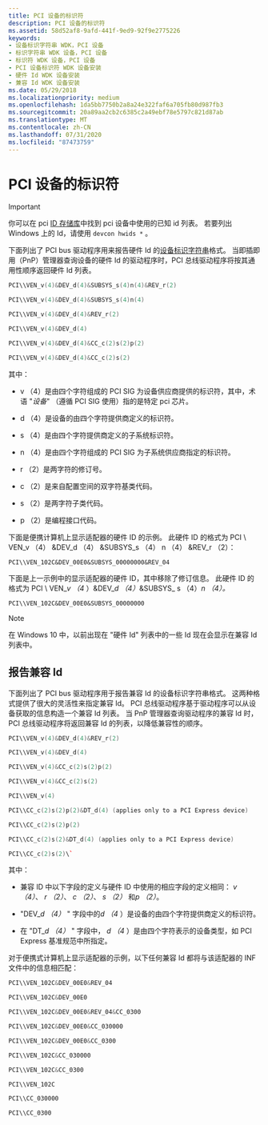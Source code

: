 ```yaml
---
title: PCI 设备的标识符
description: PCI 设备的标识符
ms.assetid: 58d52af8-9afd-441f-9ed9-92f9e2775226
keywords:
- 设备标识字符串 WDK，PCI 设备
- 标识字符串 WDK 设备，PCI 设备
- 标识符 WDK 设备，PCI 设备
- PCI 设备标识符 WDK 设备安装
- 硬件 Id WDK 设备安装
- 兼容 Id WDK 设备安装
ms.date: 05/29/2018
ms.localizationpriority: medium
ms.openlocfilehash: 1da5bb7750b2a8a24e322faf6a705fb80d987fb3
ms.sourcegitcommit: 20a89aa2cb2c6385c2a49ebf78e5797c821d87ab
ms.translationtype: MT
ms.contentlocale: zh-CN
ms.lasthandoff: 07/31/2020
ms.locfileid: "87473759"
---
```

# <a name="identifiers-for-pci-devices"></a>PCI 设备的标识符

> [!IMPORTANT]
> 你可以在 pci [ID 存储库](https://pci-ids.ucw.cz/)中找到 pci 设备中使用的已知 id 列表。 若要列出 Windows 上的 Id，请使用 `devcon hwids *` 。

下面列出了 PCI bus 驱动程序用来报告硬件 Id 的[设备标识字符串](device-identification-strings.md)格式。 当即插即用（PnP）管理器查询设备的硬件 Id 的驱动程序时，PCI 总线驱动程序将按其通用性顺序返回硬件 Id 列表。

```cpp
PCI\\VEN_v(4)&DEV_d(4)&SUBSYS_s(4)n(4)&REV_r(2)

PCI\\VEN_v(4)&DEV_d(4)&SUBSYS_s(4)n(4)

PCI\\VEN_v(4)&DEV_d(4)&REV_r(2)

PCI\\VEN_v(4)&DEV_d(4)

PCI\\VEN_v(4)&DEV_d(4)&CC_c(2)s(2)p(2)

PCI\\VEN_v(4)&DEV_d(4)&CC_c(2)s(2)
```

其中：

- v （4）是由四个字符组成的 PCI SIG 为设备供应商提供的标识符，其中，术语 "*设备*" （遵循 PCI SIG 使用）指的是特定 pci 芯片。

- d （4）是设备的由四个字符提供商定义的标识符。

- s （4）是由四个字符提供商定义的子系统标识符。

- n （4）是由四个字符组成的 PCI SIG 为子系统供应商指定的标识符。

- r （2）是两字符的修订号。

- c （2）是来自配置空间的双字符基类代码。

- s （2）是两字符子类代码。

- p （2）是编程接口代码。

下面是便携计算机上显示适配器的硬件 ID 的示例。 此硬件 ID 的格式为 PCI \\ VEN_v （4） &DEV_d （4） &SUBSYS_s （4） n （4） &REV_r （2）：

`PCI\\VEN_102C&DEV_00E0&SUBSYS_00000000&REV_04`

下面是上一示例中的显示适配器的硬件 ID，其中移除了修订信息。 此硬件 ID 的格式为 PCI \\ VEN_<em>v （4</em> ）&DEV_<em>d （4）</em>&SUBSYS_ s （4）*n （4）。*

`PCI\\VEN_102C&DEV_00E0&SUBSYS_00000000`

>[!NOTE]
>在 Windows 10 中，以前出现在 "硬件 Id" 列表中的一些 Id 现在会显示在兼容 Id 列表中。

## <a name="reporting-compatible-ids"></a>报告兼容 Id

下面列出了 PCI bus 驱动程序用于报告兼容 Id 的设备标识字符串格式。 这两种格式提供了很大的灵活性来指定兼容 Id。 PCI 总线驱动程序基于驱动程序可以从设备获取的信息构造一个兼容 Id 列表。 当 PnP 管理器查询驱动程序的兼容 Id 时，PCI 总线驱动程序将返回兼容 Id 的列表，以降低兼容性的顺序。

```cpp
PCI\\VEN_v(4)&DEV_d(4)&REV_r(2)

PCI\\VEN_v(4)&DEV_d(4)

PCI\\VEN_v(4)&CC_c(2)s(2)p(2)

PCI\\VEN_v(4)&CC_c(2)s(2)

PCI\\VEN_v(4)

PCI\\CC_c(2)s(2)p(2)&DT_d(4) (applies only to a PCI Express device)

PCI\\CC_c(2)s(2)p(2)

PCI\\CC_c(2)s(2)&DT_d(4) (applies only to a PCI Express device)

PCI\\CC_c(2)s(2)\`
```

其中：

- 兼容 ID 中以下字段的定义与硬件 ID 中使用的相应字段的定义相同： *v （4）*、 *r （2）*、 *c （2）*、 *s （2）* 和*p （2）*。

- "DEV_*d （4）* " 字段中的*d （4* ）是设备的由四个字符提供商定义的标识符。

- 在 "DT_*d （4）* " 字段中， *d （4* ）是由四个字符表示的设备类型，如 PCI Express 基准规范中所指定。

对于便携式计算机上显示适配器的示例，以下任何兼容 Id 都将与该适配器的 INF 文件中的信息相匹配：

```cpp
PCI\\VEN_102C&DEV_00E0&REV_04

PCI\\VEN_102C&DEV_00E0

PCI\\VEN_102C&DEV_00E0&REV_04&CC_0300

PCI\\VEN_102C&DEV_00E0&CC_030000

PCI\\VEN_102C&DEV_00E0&CC_0300

PCI\\VEN_102C&CC_030000

PCI\\VEN_102C&CC_0300

PCI\\VEN_102C

PCI\\CC_030000

PCI\\CC_0300
```
